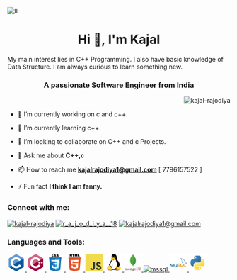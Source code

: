 

![ll](https://user-images.githubusercontent.com/87375740/127341557-25ca4c11-4472-403f-a787-24b1ce87c1c5.jpg)

<h1 align="center">Hi 👋, I'm Kajal</h1>

My main interest lies in C++ Programming. I also have basic knowledge of Data Structure. I am always curious to learn something new.
                                                
<h3 align="center">A passionate Software Engineer from India</h3>

<p align="right" > <img src="https://komarev.com/ghpvc/?username=kajal-rajodiya&label=Profile%20views&color=0e75b6&style=flat" alt="kajal-rajodiya" /> </p>

- 🔭 I’m currently working on c and c++.

- 🌱 I’m currently learning c++.

- 👯 I’m looking to collaborate on C++ and c Projects.

- 💬 Ask me about **C++,c**

- 📫 How to reach me **kajalrajodiya1@gmail.com** [ 7796157522 ]

- ⚡ Fun fact **I think I am fanny.**



<h3 align="left">Connect with me:</h3>
<p align="left">
<a href="https://linkedin.com/in/kajal-rajodiya" target="blank"><img align="center" src="https://raw.githubusercontent.com/rahuldkjain/github-profile-readme-generator/master/src/images/icons/Social/linked-in-alt.svg" alt="kajal-rajodiya" height="30" width="40" /></a>
<a href="https://instagram.com/r_a_j_o_d_i_y_a__18" target="blank"><img align="center" src="https://raw.githubusercontent.com/rahuldkjain/github-profile-readme-generator/master/src/images/icons/Social/instagram.svg" alt="r_a_j_o_d_i_y_a__18" height="30" width="40" /></a>
<a href="https://www.hackerrank.com/kajalrajodiya1@gmail.com" target="blank"><img align="center" src="https://raw.githubusercontent.com/rahuldkjain/github-profile-readme-generator/master/src/images/icons/Social/hackerrank.svg" alt="kajalrajodiya1@gmail.com" height="30" width="40" /></a>
</p>

<h3 align="left">Languages and Tools:</h3>
<p align="left"> <a href="https://www.cprogramming.com/" target="_blank"> <img src="https://raw.githubusercontent.com/devicons/devicon/master/icons/c/c-original.svg" alt="c" width="40" height="40"/> </a> <a href="https://www.w3schools.com/cpp/" target="_blank"> <img src="https://raw.githubusercontent.com/devicons/devicon/master/icons/cplusplus/cplusplus-original.svg" alt="cplusplus" width="40" height="40"/> </a> <a href="https://www.w3schools.com/css/" target="_blank"> <img src="https://raw.githubusercontent.com/devicons/devicon/master/icons/css3/css3-original-wordmark.svg" alt="css3" width="40" height="40"/> </a> <a href="https://www.w3.org/html/" target="_blank"> <img src="https://raw.githubusercontent.com/devicons/devicon/master/icons/html5/html5-original-wordmark.svg" alt="html5" width="40" height="40"/> </a> <a href="https://developer.mozilla.org/en-US/docs/Web/JavaScript" target="_blank"> <img src="https://raw.githubusercontent.com/devicons/devicon/master/icons/javascript/javascript-original.svg" alt="javascript" width="40" height="40"/> </a> <a href="https://www.linux.org/" target="_blank"> <img src="https://raw.githubusercontent.com/devicons/devicon/master/icons/linux/linux-original.svg" alt="linux" width="40" height="40"/> </a> <a href="https://www.mongodb.com/" target="_blank"> <img src="https://raw.githubusercontent.com/devicons/devicon/master/icons/mongodb/mongodb-original-wordmark.svg" alt="mongodb" width="40" height="40"/> </a> <a href="https://www.microsoft.com/en-us/sql-server" target="_blank"> <img src="https://www.svgrepo.com/show/303229/microsoft-sql-server-logo.svg" alt="mssql" width="40" height="40"/> </a> <a href="https://www.mysql.com/" target="_blank"> <img src="https://raw.githubusercontent.com/devicons/devicon/master/icons/mysql/mysql-original-wordmark.svg" alt="mysql" width="40" height="40"/> </a> <a href="https://www.python.org" target="_blank"> <img src="https://raw.githubusercontent.com/devicons/devicon/master/icons/python/python-original.svg" alt="python" width="40" height="40"/> </a> </p>

